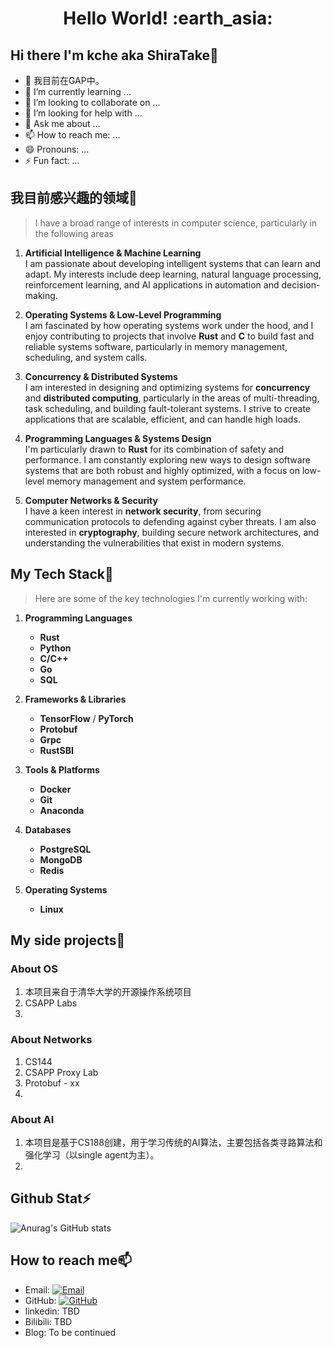 <h1 align= "center"><b>Hello World! :earth_asia:</b></h1>



## Hi there I'm kche aka ShiraTake👋
- 🔭 我目前在GAP中。
- 🌱 I’m currently learning ...
- 👯 I’m looking to collaborate on ...
- 🤔 I’m looking for help with ...
- 💬 Ask me about ...
- 📫 How to reach me: ...
- 😄 Pronouns: ...
- ⚡ Fun fact: ...

## 我目前感兴趣的领域💬
>  I have a broad range of interests in computer science, particularly in the following areas
1. **Artificial Intelligence & Machine Learning**  
   I am passionate about developing intelligent systems that can learn and adapt. My interests include deep learning, natural language processing, reinforcement learning, and AI applications in automation and decision-making.

2. **Operating Systems & Low-Level Programming**  
   I am fascinated by how operating systems work under the hood, and I enjoy contributing to projects that involve **Rust** and **C** to build fast and reliable systems software, particularly in memory management, scheduling, and system calls.

3. **Concurrency & Distributed Systems**  
   I am interested in designing and optimizing systems for **concurrency** and **distributed computing**, particularly in the areas of multi-threading, task scheduling, and building fault-tolerant systems. I strive to create applications that are scalable, efficient, and can handle high loads.

4. **Programming Languages & Systems Design**  
   I'm particularly drawn to **Rust** for its combination of safety and performance. I am constantly exploring new ways to design software systems that are both robust and highly optimized, with a focus on low-level memory management and system performance.

5. **Computer Networks & Security**  
   I have a keen interest in **network security**, from securing communication protocols to defending against cyber threats. I am also interested in **cryptography**, building secure network architectures, and understanding the vulnerabilities that exist in modern systems.

## My Tech Stack🔧
> Here are some of the key technologies I'm currently working with:

1. **Programming Languages**  
   - **Rust**  
   - **Python** 
   - **C/C++**  
   - **Go**  
   - **SQL** 

2. **Frameworks & Libraries**  
   - **TensorFlow** / **PyTorch**   
   - **Protobuf**   
   - **Grpc** 
   - **RustSBI**  

3. **Tools & Platforms**  
   - **Docker**    
   - **Git** 
   - **Anaconda** 
4. **Databases**  
   - **PostgreSQL**  
   - **MongoDB** 
   - **Redis**
5. **Operating Systems**  
   - **Linux** 
## My side projects🤔
### About OS
1. 本项目来自于清华大学的开源操作系统项目 
2. CSAPP Labs
3. 

### About Networks
1. CS144
2. CSAPP Proxy Lab
3. Protobuf - xx
4. 
### About AI
1. 本项目是基于CS188创建，用于学习传统的AI算法，主要包括各类寻路算法和强化学习（以single agent为主）。
2.
## Github Stat⚡
![Anurag's GitHub stats](https://github-readme-stats.vercel.app/api?username=kche0169&theme=dark&show_icons=true)

## How to reach me📫
- Email: [![Email](https://img.shields.io/badge/Gmail-D14836?style=flat-square&logo=gmail&logoColor=white)](mailto:shiratakekanpakuji@gmail.com)
- GitHub: [![GitHub](https://img.shields.io/badge/GitHub-grey?logo=github)](https://github.com/kche0169)
- linkedin: TBD
- Bilibili: TBD
- Blog: To be continued
<!--
**kche0169/kche0169** is a ✨ _special_ ✨ repository because its `README.md` (this file) appears on your GitHub profile.

Here are some ideas to get you started:

- 🔭 I’m currently working on ...
- 🌱 I’m currently learning ...
- 👯 I’m looking to collaborate on ...
- 🤔 I’m looking for help with ...
- 💬 Ask me about ...
- 📫 How to reach me: ...
- 😄 Pronouns: ...
- ⚡ Fun fact: ...
-->
